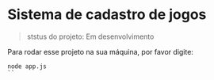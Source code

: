 <h1>Sistema de cadastro de jogos</h1>

>ststus do projeto: Em desenvolvimento

Para rodar esse projeto na sua máquina, por favor digite:

```
node app.js
``

